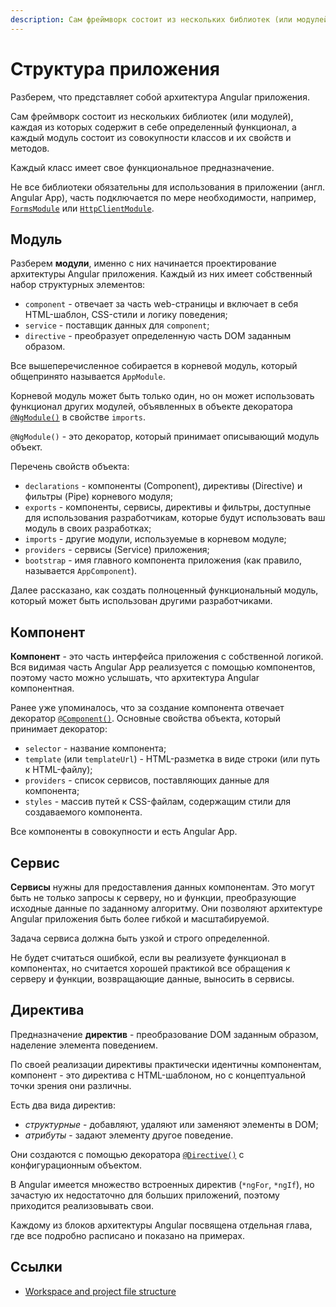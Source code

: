 ```yaml
---
description: Сам фреймворк состоит из нескольких библиотек (или модулей), каждая из которых содержит в себе определенный функционал, а каждый модуль состоит из совокупности классов и их свойств и методов
---
```


# Структура приложения

Разберем, что представляет собой архитектура Angular приложения.

Сам фреймворк состоит из нескольких библиотек (или модулей), каждая из которых содержит в себе определенный функционал, а каждый модуль состоит из совокупности классов и их свойств и методов.

Каждый класс имеет свое функциональное предназначение.

Не все библиотеки обязательны для использования в приложении (англ. Angular App), часть подключается по мере необходимости, например, [`FormsModule`](https://angular.io/api/forms/FormsModule) или [`HttpClientModule`](https://angular.io/api/common/http/HttpClientModule).

## Модуль

Разберем **модули**, именно с них начинается проектирование архитектуры Angular приложения. Каждый из них имеет собственный набор структурных элементов:

-   `component` - отвечает за часть web-страницы и включает в себя HTML-шаблон, CSS-стили и логику поведения;
-   `service` - поставщик данных для `component`;
-   `directive` - преобразует определенную часть DOM заданным образом.

Все вышеперечисленное собирается в корневой модуль, который общепринято называется `AppModule`.

Корневой модуль может быть только один, но он может использовать функционал других модулей, объявленных в объекте декоратора [`@NgModule()`](https://angular.io/api/core/NgModule) в свойстве `imports`.

`@NgModule()` - это декоратор, который принимает описывающий модуль объект.

Перечень свойств объекта:

-   `declarations` - компоненты (Component), директивы (Directive) и фильтры (Pipe) корневого модуля;
-   `exports` - компоненты, сервисы, директивы и фильтры, доступные для использования разработчикам, которые будут использовать ваш модуль в своих разработках;
-   `imports` - другие модули, используемые в корневом модуле;
-   `providers` - сервисы (Service) приложения;
-   `bootstrap` - имя главного компонента приложения (как правило, называется `AppComponent`).

Далее рассказано, как создать полноценный функциональный модуль, который может быть использован другими разработчиками.

## Компонент

**Компонент** - это часть интерфейса приложения с собственной логикой. Вся видимая часть Angular App реализуется с помощью компонентов, поэтому часто можно услышать, что архитектура Angular компонентная.

Ранее уже упоминалось, что за создание компонента отвечает декоратор [`@Component()`](https://angular.io/api/core/Component). Основные свойства объекта, который принимает декоратор:

-   `selector` - название компонента;
-   `template` (или `templateUrl`) - HTML-разметка в виде строки (или путь к HTML-файлу);
-   `providers` - список сервисов, поставляющих данные для компонента;
-   `styles` - массив путей к CSS-файлам, содержащим стили для создаваемого компонента.

Все компоненты в совокупности и есть Angular App.

## Сервис

**Сервисы** нужны для предоставления данных компонентам. Это могут быть не только запросы к серверу, но и функции, преобразующие исходные данные по заданному алгоритму. Они позволяют архитектуре Angular приложения быть более гибкой и масштабируемой.

Задача сервиса должна быть узкой и строго определенной.

Не будет считаться ошибкой, если вы реализуете функционал в компонентах, но считается хорошей практикой все обращения к серверу и функции, возвращающие данные, выносить в сервисы.

## Директива

Предназначение **директив** - преобразование DOM заданным образом, наделение элемента поведением.

По своей реализации директивы практически идентичны компонентам, компонент - это директива с HTML-шаблоном, но с концептуальной точки зрения они различны.

Есть два вида директив:

-   _структурные_ - добавляют, удаляют или заменяют элементы в DOM;
-   _атрибуты_ - задают элементу другое поведение.

Они создаются с помощью декоратора [`@Directive()`](https://angular.io/api/core/Directive) с конфигурационным объектом.

В Angular имеется множество встроенных директив (`*ngFor`, `*ngIf`), но зачастую их недостаточно для больших приложений, поэтому приходится реализовывать свои.

Каждому из блоков архитектуры Angular посвящена отдельная глава, где все подробно расписано и показано на примерах.

## Ссылки

-   [Workspace and project file structure](https://angular.io/guide/file-structure)
